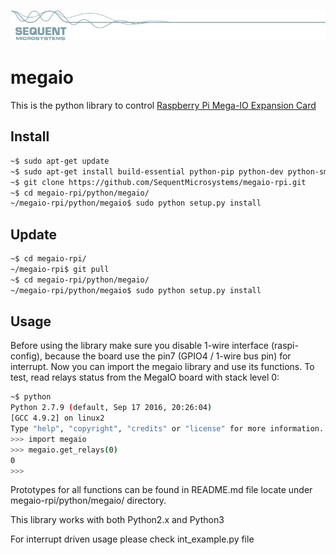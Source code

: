 
[![megaio-rpi](res/sequent.jpg)](https://www.sequentmicrosystems.com/megaio.html)

# megaio

This is the python library to control [Raspberry Pi Mega-IO Expansion Card](https://www.sequentmicrosystems.com/megaio.html)

## Install

```bash
~$ sudo apt-get update
~$ sudo apt-get install build-essential python-pip python-dev python-smbus git
~$ git clone https://github.com/SequentMicrosystems/megaio-rpi.git
~$ cd megaio-rpi/python/megaio/
~/megaio-rpi/python/megaio$ sudo python setup.py install
```
## Update

```bash
~$ cd megaio-rpi/
~/megaio-rpi$ git pull
~$ cd megaio-rpi/python/megaio/
~/megaio-rpi/python/megaio$ sudo python setup.py install
```

## Usage 

Before using the library make sure you disable 1-wire interface (raspi-config), because the board use the pin7 (GPIO4 / 1-wire bus pin) for interrupt.
Now you can import the megaio library and use its functions. To test, read relays status from the MegaIO board with stack level 0:

```bash
~$ python
Python 2.7.9 (default, Sep 17 2016, 20:26:04)
[GCC 4.9.2] on linux2
Type "help", "copyright", "credits" or "license" for more information.
>>> import megaio
>>> megaio.get_relays(0)
0
>>>
```
Prototypes for all functions can be found in README.md file locate under megaio-rpi/python/megaio/ directory. 

This library works with both Python2.x and Python3

For interrupt driven usage please check int_example.py file
